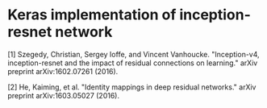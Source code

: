 # Keras implementation of inception-resnet network

[1] Szegedy, Christian, Sergey Ioffe, and Vincent Vanhoucke. "Inception-v4, inception-resnet and the impact of residual connections on learning." arXiv preprint arXiv:1602.07261 (2016).

[2] He, Kaiming, et al. "Identity mappings in deep residual networks." arXiv preprint arXiv:1603.05027 (2016).
